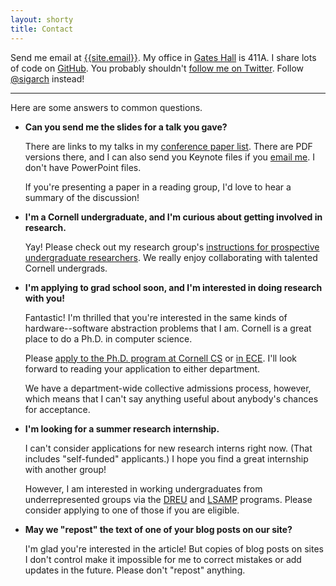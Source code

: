 ```yaml
---
layout: shorty
title: Contact
---
```

Send me email at [{{site.email}}][email]. My office in [Gates Hall][gates] is 411A. I share lots of code on [GitHub][gh]. You probably shouldn't [follow me on Twitter][twitter]. Follow [@sigarch][] instead!

[@sigarch]: https://twitter.com/sigarch
[gh]: https://github.com/sampsyo
[twitter]: http://twitter.com/samps
[email]: mailto:{{site.email}}
[gates]: https://blogs.cornell.edu/gateshall/

---

Here are some answers to common questions.

* **Can you send me the slides for a talk you gave?**

  There are links to my talks in my [conference paper list][confpapers]. There are PDF versions there, and I can also send you Keynote files if you [email me][email]. I don't have PowerPoint files.

  If you're presenting a paper in a reading group, I'd love to hear a summary of the discussion!

* **I'm a Cornell undergraduate, and I'm curious about getting involved in research.**

  Yay! Please check out my research group's [instructions for prospective undergraduate researchers][capra-ugr]. We really enjoy collaborating with talented Cornell undergrads.

* **I'm applying to grad school soon, and I'm interested in doing research with you!**

  Fantastic! I'm thrilled that you're interested in the same kinds of hardware--software abstraction problems that I am. Cornell is a great place to do a Ph.D. in computer science.

  Please [apply to the Ph.D. program at Cornell CS][csapply] or [in ECE][eceapply]. I'll look forward to reading your application to either department.

  We have a department-wide collective admissions process, however, which means that I can't say anything useful about anybody's chances for acceptance.

* **I'm looking for a summer research internship.**

  I can't consider applications for new research interns right now. (That includes "self-funded" applicants.) I hope you find a great internship with another group!

  However, I am interested in working undergraduates from underrepresented groups via the [DREU][] and [LSAMP][] programs. Please consider applying to one of those if you are eligible.

* **May we "repost" the text of one of your blog posts on our site?**

  I'm glad you're interested in the article! But copies of blog posts on sites I don't control make it impossible for me to correct mistakes or add updates in the future. Please don't "repost" anything.

[csapply]: https://www.cs.cornell.edu/phd/admissions#application
[eceapply]: http://www.ece.cornell.edu/ece/academics/graduate/phd/admission.cfm
[confpapers]: {{site.base}}/research.html#conference-papers
[dreu]: https://cra.org/cra-w/dreu/
[lsamp]: https://sites.coecis.cornell.edu/lsampreu/
[capra-ugr]: https://capra.cs.cornell.edu/ugresearch.html
